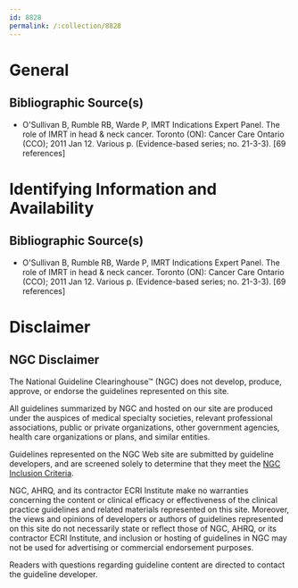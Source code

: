 ```yaml
---
id: 8828
permalink: /:collection/8828
---
```


# General

## Bibliographic Source(s)

- O'Sullivan B, Rumble RB, Warde P, IMRT Indications Expert Panel. The role of IMRT in head & neck cancer. Toronto (ON): Cancer Care Ontario (CCO); 2011 Jan 12. Various p. (Evidence-based series; no. 21-3-3). [69 references]

# Identifying Information and Availability

## Bibliographic Source(s)

- O'Sullivan B, Rumble RB, Warde P, IMRT Indications Expert Panel. The role of IMRT in head & neck cancer. Toronto (ON): Cancer Care Ontario (CCO); 2011 Jan 12. Various p. (Evidence-based series; no. 21-3-3). [69 references]

# Disclaimer

## NGC Disclaimer

The National Guideline Clearinghouse™ (NGC) does not develop, produce, approve, or endorse the guidelines represented on this site.

All guidelines summarized by NGC and hosted on our site are produced under the auspices of medical specialty societies, relevant professional associations, public or private organizations, other government agencies, health care organizations or plans, and similar entities.

Guidelines represented on the NGC Web site are submitted by guideline developers, and are screened solely to determine that they meet the [NGC Inclusion Criteria](/help-and-about/summaries/inclusion-criteria).

NGC, AHRQ, and its contractor ECRI Institute make no warranties concerning the content or clinical efficacy or effectiveness of the clinical practice guidelines and related materials represented on this site. Moreover, the views and opinions of developers or authors of guidelines represented on this site do not necessarily state or reflect those of NGC, AHRQ, or its contractor ECRI Institute, and inclusion or hosting of guidelines in NGC may not be used for advertising or commercial endorsement purposes.

Readers with questions regarding guideline content are directed to contact the guideline developer.

